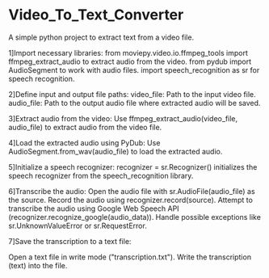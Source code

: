 # Video_To_Text_Converter
A simple python project to extract text from a video file.

1]Import necessary libraries:
from moviepy.video.io.ffmpeg_tools import ffmpeg_extract_audio to extract audio from the video.
from pydub import AudioSegment to work with audio files.
import speech_recognition as sr for speech recognition.

2]Define input and output file paths:
video_file: Path to the input video file.
audio_file: Path to the output audio file where extracted audio will be saved.

3]Extract audio from the video:
Use ffmpeg_extract_audio(video_file, audio_file) to extract audio from the video file.

4]Load the extracted audio using PyDub:
Use AudioSegment.from_wav(audio_file) to load the extracted audio.

5]Initialize a speech recognizer:
recognizer = sr.Recognizer() initializes the speech recognizer from the speech_recognition library.

6]Transcribe the audio:
Open the audio file with sr.AudioFile(audio_file) as the source.
Record the audio using recognizer.record(source).
Attempt to transcribe the audio using Google Web Speech API (recognizer.recognize_google(audio_data)).
Handle possible exceptions like sr.UnknownValueError or sr.RequestError.

7]Save the transcription to a text file:

Open a text file in write mode ("transcription.txt").
Write the transcription (text) into the file.
